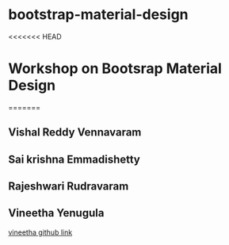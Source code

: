 # bootstrap-material-design
<<<<<<< HEAD
# Workshop on Bootsrap Material Design
=======
## Vishal Reddy Vennavaram
## Sai krishna Emmadishetty
## Rajeshwari Rudravaram
## Vineetha Yenugula

[vineetha github link](https://github.com/vineetha1996)

